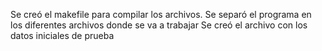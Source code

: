 Se creó el makefile para compilar los archivos.
Se separó el programa en los diferentes archivos donde se va a trabajar
Se creó el archivo con los datos iniciales de prueba 
